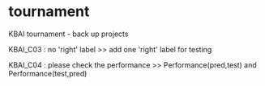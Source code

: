 # tournament
KBAI tournament - back up projects

>>

KBAI_C03 : no 'right' label >> add one 'right' label for testing

>>

KBAI_C04 : please check the performance >> Performance(pred,test) and Performance(test,pred)
